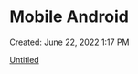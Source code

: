 # Mobile Android

Created: June 22, 2022 1:17 PM

[Untitled](Mobile%20Android%20783eff9bfa6843deb5adae33a6b66899/Untitled%20Database%20a01115bcf369458bb747c7103899cf7d.csv)